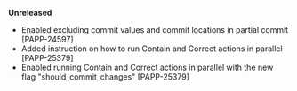 **Unreleased**
* Enabled excluding commit values and commit locations in partial commit [PAPP-24597]
* Added instruction on how to run Contain and Correct actions in parallel [PAPP-25379]
* Enabled running Contain and Correct actions in parallel with the new flag "should_commit_changes" [PAPP-25379]